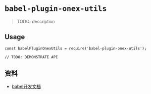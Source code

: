 # `babel-plugin-onex-utils`

> TODO: description

## Usage

```
const babelPluginOnexUtils = require('babel-plugin-onex-utils');

// TODO: DEMONSTRATE API
```

## 资料
* [babel开发文档](https://github.com/jamiebuilds/babel-handbook/blob/master/translations/zh-Hans/plugin-handbook.md)
